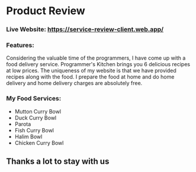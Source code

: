 # Product Review

### Live Website: https://service-review-client.web.app/

### Features:

Considering the valuable time of the programmers, I have come up with a food delivery service. Programmer's Kitchen brings you 6 delicious recipes at low prices. The uniqueness of my website is that we have provided recipes along with the food. I prepare the food at home and do home delivery and home delivery charges are absolutely free.

### My Food Services:

- Mutton Curry Bowl
- Duck Curry Bowl
- Parota
- Fish Curry Bowl
- Halim Bowl
- Chicken Curry Bowl

## Thanks a lot to stay with us
